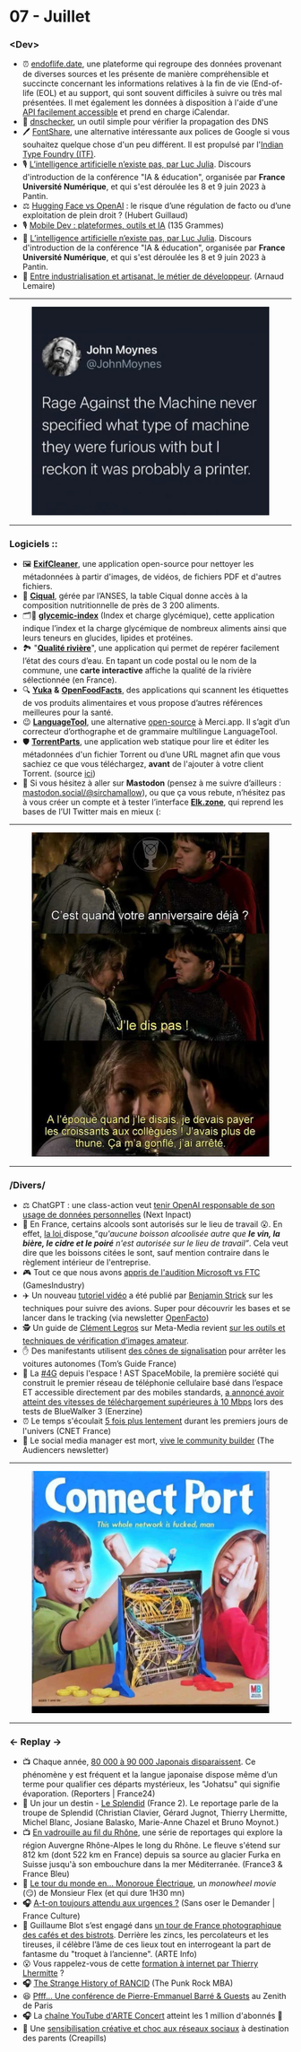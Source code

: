 # 07 - Juillet

### \<Dev>

* ⏰ [endoflife.date](https://endoflife.date/), une plateforme qui regroupe des données provenant de diverses sources et les présente de manière compréhensible et succincte concernant les informations relatives à la fin de vie (End-of-life (EOL) et au support, qui sont souvent difficiles à suivre ou très mal présentées. Il met également les données à disposition à l'aide d'une [API facilement accessible](https://endoflife.date/docs/api) et prend en charge iCalendar.
* 🧐 [dnschecker](https://dnschecker.org/), un outil simple pour vérifier la propagation des DNS
* 🖊 [FontShare](https://www.fontshare.com/), une alternative intéressante aux polices de Google si vous souhaitez quelque chose d'un peu différent. Il est propulsé par l'[Indian Type Foundry (ITF)](https://www.indiantypefoundry.com/).
* 🎙 [L’intelligence artificielle n’existe pas, par Luc Julia](https://www.youtube.com/watch?v=yuDBSbng_8o). Discours d'introduction de la conférence "IA & éducation", organisée par **France Université Numérique**, et qui s'est déroulée les 8 et 9 juin 2023 à Pantin.
* ⚖ [Hugging Face vs OpenAI](https://hubertguillaud.wordpress.com/2023/07/10/hugging-face-vs-openai-le-risque-dune-regulation-de-facto-ou-dune-exploitation-de-plein-droit/) : le risque d’une régulation de facto ou d’une exploitation de plein droit ? (Hubert Guillaud)
* 🎙 [Mobile Dev : plateformes, outils et IA](https://shows.acast.com/135-grammes/episodes/mobile-dev-plateformes-outils-et-ia) (135 Grammes)
* 🌈 [L’intelligence artificielle n’existe pas, par Luc Julia](https://www.youtube.com/watch?v=yuDBSbng_8o). Discours d'introduction de la conférence "IA & éducation", organisée par **France Université Numérique**, et qui s'est déroulée les 8 et 9 juin 2023 à Pantin.
* 🔨 [Entre industrialisation et artisanat, le métier de développeur](https://www.youtube.com/watch?v=bQfumbBN6YQ). (Arnaud Lemaire)

***

<figure><img src="../../.gitbook/assets/image (6).png" alt=""><figcaption></figcaption></figure>

***

### Logiciels ::

* 🖼️ [**ExifCleaner**](https://github.com/szTheory/exifcleaner), une application open-source pour nettoyer les métadonnées à partir d'images, de vidéos, de fichiers PDF et d'autres fichiers.
* 🥕 [**Ciqual**](https://ciqual.anses.fr/), gérée par l’ANSES, la table Ciqual donne accès à la composition nutritionnelle de près de 3 200 aliments.
* 🗂️🍕 [**glycemic-index**](https://glycemic-index.net/) (Index et charge glycémique), cette application indique l’index et la charge glycémique de nombreux aliments ainsi que leurs teneurs en glucides, lipides et protéines.
* 🏞️ "[**Qualité rivière**](https://www.eaurmc.fr/jcms/pro_119334/fr/edition-2023-de-l-appli-qualite-riviere)", une application qui permet de repérer facilement l’état des cours d’eau. En tapant un code postal ou le nom de la commune, une **carte interactive** affiche la qualité de la rivière sélectionnée (en France).
* 🔍 [**Yuka**](https://yuka.io/) **&** [**OpenFoodFacts**](https://fr.openfoodfacts.org/), des applications qui scannent les étiquettes de vos produits alimentaires et vous propose d’autres références meilleures pour la santé.
* 😉 [**LanguageTool**](https://languagetool.org/fr), une alternative [open-source](https://github.com/languagetool-org/languagetool) à Merci.app. Il s’agit d’un correcteur d’orthographe et de grammaire multilingue LanguageTool.
* 🛡 [**TorrentParts**](https://torrent.parts/), une application web statique pour lire et éditer les métadonnées d'un fichier Torrent ou d’une URL magnet afin que vous sachiez ce que vous téléchargez, **avant** de l'ajouter à votre client Torrent. (source [ici](https://github.com/leoherzog/TorrentParts))
* 🐘 Si vous hésitez à aller sur **Mastodon** (pensez à me suivre d’ailleurs : [mastodon.social/@sirchamallow](https://www.mastodon.social/@sirchamallow)), ou que ça vous rebute, n’hésitez pas à vous créer un compte et à tester l’interface [**Elk.zone**](http://elk.zone), qui reprend les bases de l’UI Twitter mais en mieux (:

***

<figure><img src="../../.gitbook/assets/image (7).png" alt=""><figcaption></figcaption></figure>

***

### /Divers/

* ⚖ ChatGPT : une class-action veut [tenir OpenAI responsable de son usage de données personnelles](https://www.nextinpact.com/lebrief/72001/chatgpt-class-action-veut-tenir-openai-responsable-son-usage-donnees-personnelles) (Next Inpact)
* 🍷 En France, certains alcools sont autorisés sur le lieu de travail 😮. En effet, [la loi ](https://www.legifrance.gouv.fr/codes/article_lc/LEGIARTI000029184975/)dispose[ ](https://www.legifrance.gouv.fr/codes/article_lc/LEGIARTI000029184975/)“_qu'aucune boisson alcoolisée autre que **le vin, la bière, le cidre et le poiré** n'est autorisée sur le lieu de travail”_. Cela veut dire que les boissons citées le sont, sauf mention contraire dans le règlement intérieur de l'entreprise.
* 🎮 Tout ce que nous avons [appris de l'audition Microsoft vs FTC](https://www.gamesindustry.biz/everything-we-learned-from-the-microsoft-vs-ftc-hearing) (GamesIndustry)
* ✈️ Un nouveau [tutoriel vidéo](https://www.youtube.com/watch?v=8eJk0zij1iM) a été publié par [Benjamin Strick](https://twitter.com/BenDoBrown) sur les techniques pour suivre des avions. Super pour découvrir les bases et se lancer dans le tracking (via newsletter [OpenFacto](https://twitter.com/openfacto))
* 🕵 Un guide de [Clément Legros](https://twitter.com/clementlegros54) sur Meta-Media revient [sur les outils et techniques de vérification d’images amateur](https://www.meta-media.fr/2023/06/09/comment-ne-pas-etre-manipule-par-une-image-outils-et-conseils.html).
* ✋ Des manifestants utilisent [des cônes de signalisation](https://www.tomsguide.fr/des-manifestants-utilisent-des-cones-de-signalisation-pour-arreter-les-voitures-autonomes/) pour arrêter les voitures autonomes (Tom’s Guide France)
* 📱 La [#4G](https://www.linkedin.com/feed/hashtag/?keywords=4g\&highlightedUpdateUrns=urn%3Ali%3Aactivity%3A7079742696449282048) depuis l'espace ! AST SpaceMobile, la première société qui construit le premier réseau de téléphonie cellulaire basé dans l’espace ET accessible directement par des mobiles standards, [a annoncé avoir atteint des vitesses de téléchargement supérieures à 10 Mbps](https://www.enerzine.com/la-4g-depuis-lespace-les-tests-reussis-dast-spacemobile/59235-2023-06) lors des tests de BlueWalker 3 (Enerzine)
* ⏰ Le temps s'écoulait [5 fois plus lentement](https://www.cnetfrance.fr/news/le-temps-s-ecoulait-5-fois-plus-lentement-durant-les-premiers-jours-de-l-univers-39960320.htm) durant les premiers jours de l'univers (CNET France)
* 👥 Le social media manager est mort, [vive le community builder](https://theaudiencers.com/fr/decisions/le-social-media-manager-est-mort-vive-le-community-builder/) (The Audiencers newsletter)

***

<figure><img src="../../.gitbook/assets/image (8).png" alt=""><figcaption></figcaption></figure>

***

### ← Replay →

* 📺 Chaque année, [80 000 à 90 000 Japonais disparaissent](https://www.france24.com/fr/%C3%A9missions/reporters/20230623-qui-sont-les-%C3%A9vapor%C3%A9s-ces-disparus-volontaires-au-japon). Ce phénomène y est fréquent et la langue japonaise dispose même d’un terme pour qualifier ces départs mystérieux, les "Johatsu" qui signifie évaporation. (Reporters | France24)
* 🎥 Un jour un destin - [Le Splendid](https://www.france.tv/france-3/un-jour-un-destin/un-jour-un-destin-saison-15/5029957-le-splendid.html) (France 2). Le reportage parle de la troupe de Splendid (Christian Clavier, Gérard Jugnot, Thierry Lhermitte, Michel Blanc, Josiane Balasko, Marie-Anne Chazel et Bruno Moynot.)
* 📺 [En vadrouille au fil du Rhône](https://www.francebleu.fr/emissions/en-vadrouille-au-fil-du-rhone), une série de reportages qui explore la région Auvergne Rhône-Alpes le long du Rhône. Le fleuve s'étend sur 812 km (dont 522 km en France) depuis sa source au glacier Furka en Suisse jusqu'à son embouchure dans la mer Méditerranée. (France3 & France Bleu)
* 💫 [Le tour du monde en… Monoroue Électrique](https://www.youtube.com/watch?v=rTXQ1QLvZeQ), un _monowheel movie_ (😏) de Monsieur Flex (et qui dure 1H30 mn)
* **🎧** [A-t-on toujours attendu aux urgences ?](https://www.radiofrance.fr/franceculture/podcasts/sans-oser-le-demander/a-t-on-toujours-attendu-aux-urgences-7723784) (Sans oser le Demander | France Culture)
* 🍷 Guillaume Blot s’est engagé dans [un tour de France photographique des cafés et des bistrots](https://www.arte.tv/fr/videos/115975-000-A/tour-de-france-des-zincs-ou-l-art-modeste-du-bistrot-en-photos). Derrière les zincs, les percolateurs et les tireuses, il célèbre l’âme de ces lieux tout en interrogeant la part de fantasme du "troquet à l’ancienne". (ARTE Info)
* 😮 Vous rappelez-vous de cette [formation à internet par Thierry Lhermitte](https://www.youtu.be/X49CE-1F02o) ?
* **🎧** [The Strange History of RANCID](https://www.youtube.com/watch?v=nQHak3tdHfA) (The Punk Rock MBA)
* 😆 [Pfff… Une conférence de Pierre-Emmanuel Barré & Guests](https://youtu.be/HBJBxuIs6g0) au Zenith de Paris
* **🎧** La [chaîne YouTube d'ARTE Concert](https://www.youtube.com/@arteconcert) atteint les 1 million d'abonnés 🎉
* 📱 Une [sensibilisation créative et choc aux réseaux sociaux](https://youtu.be/xrpVBuUDS1s) à destination des parents (Creapills)
